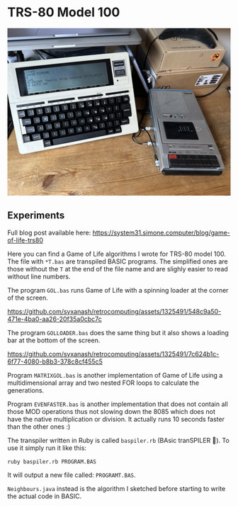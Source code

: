 # TRS-80 Model 100

![trs80](images/trs80model100.jpg)

## Experiments

Full blog post available here: https://system31.simone.computer/blog/game-of-life-trs80

Here you can find a Game of Life algorithms I wrote for TRS-80 model 100.
The file with `*T.bas` are transpiled BASIC programs. The simplified ones are those without the `T` at the end of the file name and are slighly easier to read without line numbers.

The program `GOL.bas` runs Game of Life with a spinning loader at the corner of the screen.

https://github.com/syxanash/retrocomputing/assets/1325491/548c9a50-471e-4ba0-aa26-20f35a0cbc7c

The program `GOLLOADER.bas` does the same thing but it also shows a loading bar at the bottom of the screen.

https://github.com/syxanash/retrocomputing/assets/1325491/7c624b1c-6f77-4080-b8b3-378c8cf455c5

Program `MATRIXGOL.bas` is another implementation of Game of Life using a multidimensional array and two nested FOR loops to calculate the generations.

Program `EVENFASTER.bas` is another implementation that does not contain all those MOD operations thus not slowing down the 8085 which does not have the native multiplication or division. It actually runs 10 seconds faster than the other ones :)

The transpiler written in Ruby is called `baspiler.rb` (BAsic tranSPILER 👀). To use it simply run it like this:

```
ruby baspiler.rb PROGRAM.BAS
```

It will output a new file called: `PROGRAMT.BAS`.

`Neighbours.java` instead is the algorithm I sketched before starting to write the actual code in BASIC.
